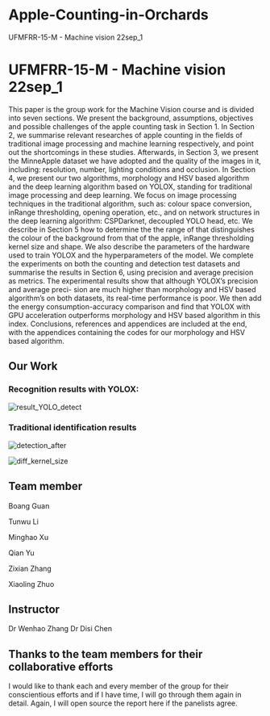# Apple-Counting-in-Orchards
UFMFRR-15-M - Machine vision 22sep_1
# UFMFRR-15-M - Machine vision 22sep_1

This paper is the group work for the Machine Vision course and is divided into seven
sections. We present the background, assumptions, objectives and possible challenges
of the apple counting task in Section 1.
In Section 2, we summarise relevant researches of apple counting in the fields of
traditional image processing and machine learning respectively, and point out the
shortcomings in these studies.
Afterwards, in Section 3, we present the MinneApple dataset we have adopted and
the quality of the images in it, including: resolution, number, lighting conditions and
occlusion. In Section 4, we present our two algorithms, morphology and HSV based
algorithm and the deep learning algorithm based on YOLOX, standing for traditional
image processing and deep learning. We focus on image processing techniques in
the traditional algorithm, such as: colour space conversion, inRange thresholding,
opening operation, etc., and on network structures in the deep learning algorithm:
CSPDarknet, decoupled YOLO head, etc.
We describe in Section 5 how to determine the the range of that distinguishes the
colour of the background from that of the apple, inRange thresholding kernel size and
shape. We also describe the parameters of the hardware used to train YOLOX and
the hyperparameters of the model.
We complete the experiments on both the counting and detection test datasets and
summarise the results in Section 6, using precision and average precision as metrics.
The experimental results show that although YOLOX’s precision and average preci-
sion are much higher than morphology and HSV based algorithm’s on both datasets,
its real-time performance is poor. We then add the energy consumption-accuracy
comparison and find that YOLOX with GPU acceleration outperforms morphology
and HSV based algorithm in this index.
Conclusions, references and appendices are included at the end, with the appendices
containing the codes for our morphology and HSV based algorithm.

## Our Work

### Recognition results with YOLOX:

![result_YOLO_detect](https://s2.loli.net/2023/01/10/mylvahBGJsUf7o8.png)

### Traditional identification results

![detection_after](https://s2.loli.net/2023/01/10/TSnz1bZyaKCj3Rh.png)

![diff_kernel_size](https://s2.loli.net/2023/01/10/JzFyk1wU74I8gxY.png)

## Team member

Boang Guan

Tunwu Li

Minghao Xu

Qian Yu

Zixian Zhang

Xiaoling Zhuo

## Instructor

Dr Wenhao Zhang
Dr Disi Chen

## Thanks to the team members for their collaborative efforts

I would like to thank each and every member of the group for their conscientious efforts and if I have time, I will go through them again in detail.
Again, I will open source the report here if the panelists agree.

